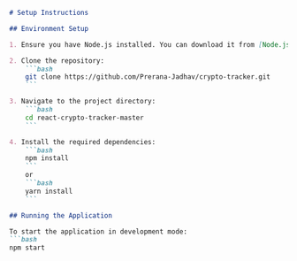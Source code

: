 ```markdown
# Setup Instructions

## Environment Setup

1. Ensure you have Node.js installed. You can download it from [Node.js official website](https://nodejs.org/).

2. Clone the repository:
    ```bash
    git clone https://github.com/Prerana-Jadhav/crypto-tracker.git
    ```

3. Navigate to the project directory:
    ```bash
    cd react-crypto-tracker-master
    ```

4. Install the required dependencies:
    ```bash
    npm install
    ```
    or
    ```bash
    yarn install
    ```

## Running the Application

To start the application in development mode:
```bash
npm start
